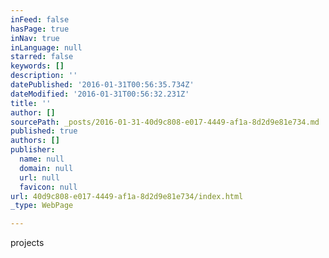 ```yaml
---
inFeed: false
hasPage: true
inNav: true
inLanguage: null
starred: false
keywords: []
description: ''
datePublished: '2016-01-31T00:56:35.734Z'
dateModified: '2016-01-31T00:56:32.231Z'
title: ''
author: []
sourcePath: _posts/2016-01-31-40d9c808-e017-4449-af1a-8d2d9e81e734.md
published: true
authors: []
publisher:
  name: null
  domain: null
  url: null
  favicon: null
url: 40d9c808-e017-4449-af1a-8d2d9e81e734/index.html
_type: WebPage

---
```

projects